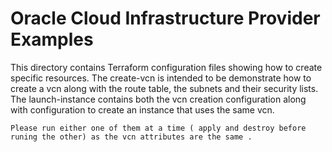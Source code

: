 # Oracle Cloud Infrastructure Provider Examples

This directory contains Terraform configuration files showing how to create specific resources. 
The create-vcn is intended to be demonstrate how to create a vcn along with the route table, the subnets and their security lists.
The launch-instance contains both the vcn creation configuration along with configuration to create an instance that uses the same vcn.
 
` Please run either one of them at a time ( apply and destroy before runing the other) as the vcn attributes are the same .
`
